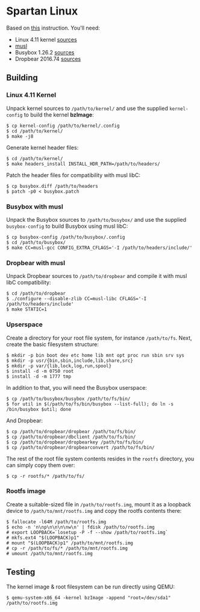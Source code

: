 # Spartan Linux

Based on [this](https://github.com/MichielDerhaeg/build-linux) instruction. You'll need:

- Linux 4.11 kernel [sources](https://kernel.org)
- [musl](https://www.musl-libc.org/)
- Busybox 1.26.2 [sources](https://busybox.net)
- Dropbear 2016.74 [sources](https://matt.ucc.asn.au/dropbear/dropbear.html)

## Building

### Linux 4.11 Kernel

Unpack kernel sources to `/path/to/kernel/` and use the supplied `kernel-config` to build the kernel **bzImage**:

```
$ cp kernel-config /path/to/kernel/.config
$ cd /path/to/kernel/
$ make -j8
```

Generate kernel header files:

```
$ cd /path/to/kernel/
$ make headers_install INSTALL_HDR_PATH=/path/to/headers/
```

Patch the header files for compatibility with musl libC:

```
$ cp busybox.diff /path/to/headers
$ patch -p0 < busybox.patch
```

### Busybox with musl

Unpack the Busybox sources to `/path/to/busybox/` and use the supplied `busybox-config` to build Busybox using musl libC:

```
$ cp busybox-config /path/to/busybox/.config
$ cd /path/to/busybox/
$ make CC=musl-gcc CONFIG_EXTRA_CFLAGS='-I /path/to/headers/include/'
```

### Dropbear with musl

Unpack Dropbear sources to `/path/to/dropbear` and compile it with musl libC compatibility:

```
$ cd /path/to/dropbear
$ ./configure --disable-zlib CC=musl-libc CFLAGS='-I /path/to/headers/include'
$ make STATIC=1
```

### Upserspace

Create a directory for your root file system, for instance `/path/to/fs`. Next, create the basic filesystem structure:

```
$ mkdir -p bin boot dev etc home lib mnt opt proc run sbin srv sys
$ mkdir -p usr/{bin,sbin,include,lib,share,src}
$ mkdir -p var/{lib,lock,log,run,spool}
$ install -d -m 0750 root
$ install -d -m 1777 tmp
```

In addition to that, you will need the Busybox userspace:

```
$ cp /path/to/busybox/busybox /path/to/fs/bin/
$ for util in $(/path/to/fs/bin/busybox --list-full); do ln -s /bin/busybox $util; done
```

And Dropbear:

```
$ cp /path/to/dropbear/dropbear /path/to/fs/bin/
$ cp /path/to/dropbear/dbclient /path/to/fs/bin/
$ cp /path/to/dropbear/dropbearkey /path/to/fs/bin/
$ cp /path/to/dropbear/dropbearconvert /path/to/fs/bin/
```

The rest of the root file system contents resides in the `rootfs` directory, you can simply copy them over:

```
$ cp -r rootfs/* /path/to/fs/
```

### Rootfs image

Create a suitable-sized file in `/path/to/rootfs.img`, mount it as a loopback device to `/path/to/mnt/rootfs.img` and copy the rootfs contents there:

```
$ fallocate -l64M /path/to/rootfs.img
$ echo -n 'n\np\n\n\n\nw\n' | fdisk /path/to/rootfs.img
# export LOOPBACK=`losetup -P -f --show /path/to/rootfs.img`
# mkfs.ext4 "$(LOOPBACK)p1"
# mount "$(LOOPBACK)p1" /path/to/mnt/rootfs.img
# cp -r /path/to/fs/* /path/to/mnt/rootfs.img
# umount /path/to/mnt/rootfs.img
```

## Testing

The kernel image & root filesystem can be run directly using QEMU:

```
$ qemu-system-x86_64 -kernel bzImage -append "root=/dev/sda1" /path/to/rootfs.img
```

